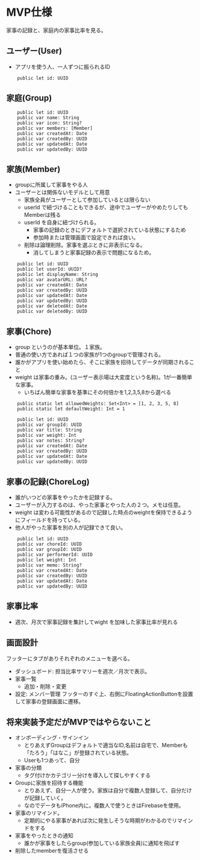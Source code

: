 # MVP仕様

家事の記録と、家庭内の家事比率を見る。

## ユーザー(User)
- アプリを使う人、一人ずつに振られるID
```
    public let id: UUID
```

## 家庭(Group)
```
    public let id: UUID
    public var name: String
    public var icon: String?
    public var members: [Member]
    public var createdAt: Date
    public var createdBy: UUID
    public var updatedAt: Date
    public var updatedBy: UUID
```

## 家族(Member)
- groupに所属して家事をやる人
- ユーザーとは関係ないモデルとして用意
    - 家族全員がユーザーとして参加しているとは限らない
    - userId で紐づけることもできるが、途中でユーザーがやめたりしてもMemberは残る
    - userId を自身に紐づけられる。
        - 家事の記録のときにデフォルトで選択されている状態にするため
        - 参加時または管理画面で設定できれば良い。
    - 削除は論理削除。家事を選ぶときに非表示になる。
        - 消してしまうと家事記録の表示で問題になるため。
```
    public let id: UUID
    public let userId: UUID?
    public let displayName: String
    public var avatarURL: URL?
    public var createdAt: Date
    public var createdBy: UUID
    public var updatedAt: Date
    public var updatedBy: UUID
    public var deletedAt: Date
    public var deletedBy: UUID
```

## 家事(Chore)
- group というのが基本単位。１家族。
- 普通の使い方であれば１つの家族が1つのgroupで管理される。
- 誰かがアプリを使い始めたら、そこに家族を招待してデータが同期されること
- weight は家事の重み。(ユーザー表示場は大変度という名称)。1が一番簡単な家事。
    - いちばん簡単な家事を基準にその何倍かを1,2,3,5,8から選べる
```
    public static let allowedWeights: Set<Int> = [1, 2, 3, 5, 8]
    public static let defaultWeight: Int = 1

    public let id: UUID
    public var groupId: UUID
    public var title: String
    public var weight: Int
    public var notes: String?
    public var createdAt: Date
    public var createdBy: UUID
    public var updatedAt: Date
    public var updatedBy: UUID
```

## 家事の記録(ChoreLog)
- 誰がいつどの家事をやったかを記録する。
- ユーザーが入力するのは、やった家事とやった人の２つ。メモは任意。
- weight は変わる可能性があるので記録した時点のweightを保持できるようにフィールドを持っている。
- 他人がやった家事を別の人が記録できて良い。
```
    public let id: UUID
    public var choreId: UUID
    public var groupId: UUID
    public var performerId: UUID
    public let weight: Int
    public var memo: String?
    public var createdAt: Date
    public var createdBy: UUID
    public var updatedAt: Date
    public var updatedBy: UUID
```

## 家事比率
- 週次、月次で家事記録を集計してwight を加味した家事比率が見れる

## 画面設計
フッターにタブがありそれぞれのメニューを選べる。
-  ダッシュボード: 担当比率サマリーを週次／月次で表示。
- 家事一覧
    - 追加・削除・変更
- 設定: メンバー管理
フッターのすぐ上、右側にFloatingActionButtonを設置して家事の登録画面に遷移。

## 将来実装予定だがMVPではやらないこと
- オンボーディング・サインイン
    - とりあえずGroupはデフォルトで適当なID,名前は自宅で、Memberも「たろう」「はなこ」が登録されている状態。
    - Userも1つあって、自分
- 家事の分類
    - タグ付けかカテゴリー分けを導入して探しやすくする
- Groupに家族を招待する機能
    - とりあえず、自分一人が使う。家族は自分で複数人登録して、自分だけが記録していく。
    - なのでデータもiPhone内に。複数人で使うときはFirebaseを使用。
- 家事のリマインド。
    - 定期的にやる家事があれば次に発生しそうな時期がわかるのでリマインドをする
- 家事をやったときの通知
    - 誰かが家事をしたらgroup(参加している家族全員)に通知を飛ばす
- 削除したmemberを復活させる

